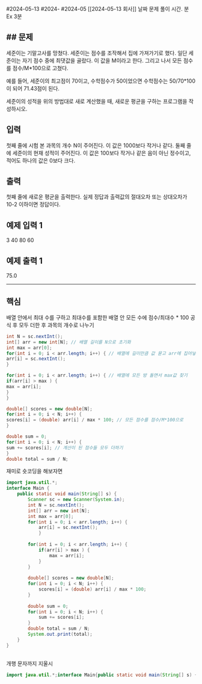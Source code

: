 #2024-05-13 #2024- #2024-05 [[2024-05-13 회사]]  날짜 
문제 풀이 시간.  분 Ex 3분
## ## 문제

세준이는 기말고사를 망쳤다. 세준이는 점수를 조작해서 집에 가져가기로 했다. 일단 세준이는 자기 점수 중에 최댓값을 골랐다. 이 값을 M이라고 한다. 그리고 나서 모든 점수를 점수/M*100으로 고쳤다.

예를 들어, 세준이의 최고점이 70이고, 수학점수가 50이었으면 수학점수는 50/70*100이 되어 71.43점이 된다.

세준이의 성적을 위의 방법대로 새로 계산했을 때, 새로운 평균을 구하는 프로그램을 작성하시오.

## 입력

첫째 줄에 시험 본 과목의 개수 N이 주어진다. 이 값은 1000보다 작거나 같다. 둘째 줄에 세준이의 현재 성적이 주어진다. 이 값은 100보다 작거나 같은 음이 아닌 정수이고, 적어도 하나의 값은 0보다 크다.

## 출력

첫째 줄에 새로운 평균을 출력한다. 실제 정답과 출력값의 절대오차 또는 상대오차가 10-2 이하이면 정답이다.

## 예제 입력 1

3
40 80 60

## 예제 출력 1

75.0

---


## 핵심
배열 안에서 최대 수를 구하고 최대수를 포함한 배열 안 모든 수에 
점수/최대수 * 100 공식 후 모두 더한 후 과목의 개수로 나누기

```java
int N = sc.nextInt();
int[] arr = new int[N]; // 배열 길이를 N으로 초기화
int max = arr[0]; 
for(int i = 0; i < arr.length; i++) { // 배열에 길이만큼 값 묻고 arr에 집어넣기
arr[i] = sc.nextInt();
}

for(int i = 0; i < arr.length; i++) { // 배열에 모든 방 돌면서 max값 찾기 
if(arr[i] > max ) {
max = arr[i];
}
}

double[] scores = new double[N];
for(int i = 0; i < N; i++) {
scores[i] = (double) arr[i] / max * 100; // 모든 점수를 점수/M*100으로
}

double sum = 0;
for(int i = 0; i < N; i++) {
sum += scores[i]; // 계산이 된 점수들 모두 더하기
}
double total = sum / N; 
```


재미로 숏코딩을 해보자면

```java
import java.util.*;
interface Main {
    public static void main(String[] s) {
        Scanner sc = new Scanner(System.in);
        int N = sc.nextInt();
        int[] arr = new int[N];
        int max = arr[0];
        for(int i = 0; i < arr.length; i++) {
        	arr[i] = sc.nextInt();        
        	}
        
        for(int i = 0; i < arr.length; i++) {
        	if(arr[i] > max ) {
        		max = arr[i];
        	}
        }
        
        double[] scores = new double[N];
        for(int i = 0; i < N; i++) {
        	scores[i] = (double) arr[i] / max * 100;
        }
        
        double sum = 0;
        for(int i = 0; i < N; i++) {
        	sum += scores[i];
        }
        double total = sum / N;
        System.out.print(total);
    }
}
 
```
개행 문자까지 지울시

```java
import java.util.*;interface Main{public static void main(String[] s) {Scanner sc = new Scanner(System.in); int N = sc.nextInt(); int[] arr = new int[N]; int max = arr[0];for(int i=0;i<arr.length;i++){arr[i]=sc.nextInt();}for(int i=0;i<arr.length;i++){if(arr[i]>max){max=arr[i];}}double[] scores=new double[N];for(int i=0;i<N;i++){scores[i]= (double) arr[i]/max*100;}double sum=0;for(int i=0;i<N;i++){sum+=scores[i];}double total=sum/N;System.out.print(total);}}
```